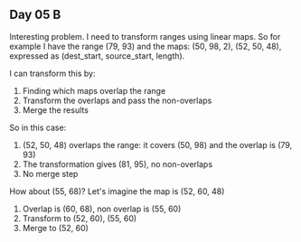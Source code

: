 ## Day 05 B

Interesting problem. I need to transform ranges using linear maps.
So for example I have the range (79, 93)
and the maps: (50, 98, 2), (52, 50, 48), expressed as (dest_start, source_start, length).

I can transform this by:

1. Finding which maps overlap the range
2. Transform the overlaps and pass the non-overlaps
3. Merge the results

So in this case:

1. (52, 50, 48) overlaps the range: it covers (50, 98) and the overlap is (79, 93)
2. The transformation gives (81, 95), no non-overlaps
3. No merge step

How about (55, 68)? Let's imagine the map is (52, 60, 48)

1. Overlap is (60, 68), non overlap is (55, 60)
2. Transform to (52, 60), (55, 60)
3. Merge to (52, 60)
